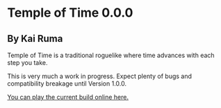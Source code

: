 # Temple of Time 0.0.0
## By Kai Ruma

Temple of Time is a traditional roguelike where time advances with each step you take.

This is very much a work in progress. Expect plenty of bugs and compatibility breakage until Version 1.0.0.

[You can play the current build online here.](https://kairuma.itch.io/temple-of-time)
